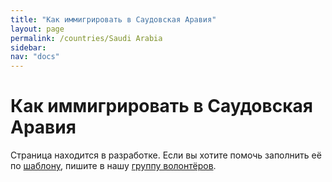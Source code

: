 ```yaml
---
title: "Как иммигрировать в Саудовская Аравия"
layout: page
permalink: /countries/Saudi Arabia
sidebar:
nav: "docs"
---
```


# Как иммигрировать в Саудовская Аравия

Страница находится в разработке. Если вы хотите помочь заполнить её по [шаблону](/template), пишите в нашу [группу волонтёров](https://t.me/+FHi3FnJaoWJkMDAx).
